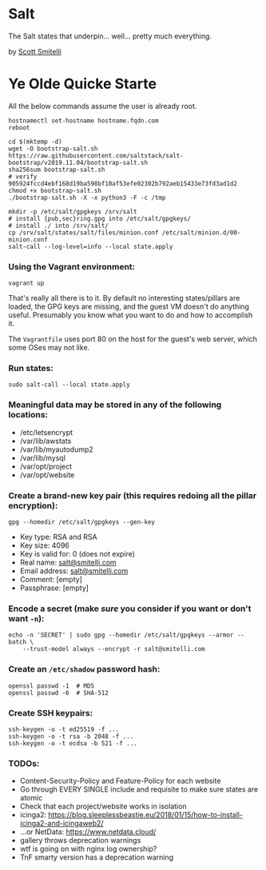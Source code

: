 Salt
====

The Salt states that underpin... well... pretty much everything.

by [Scott Smitelli](mailto:scott@smitelli.com)

Ye Olde Quicke Starte
=====================

All the below commands assume the user is already root.

    hostnamectl set-hostname hostname.fqdn.com
    reboot

    cd $(mktemp -d)
    wget -O bootstrap-salt.sh https://raw.githubusercontent.com/saltstack/salt-bootstrap/v2019.11.04/bootstrap-salt.sh
    sha256sum bootstrap-salt.sh
    # verify 905924fccd4ebf168d19ba598bf10af53efe02302b792aeb15433e73fd3ad1d2
    chmod +x bootstrap-salt.sh
    ./bootstrap-salt.sh -X -x python3 -F -c /tmp

    mkdir -p /etc/salt/gpgkeys /srv/salt
    # install {pub,sec}ring.gpg into /etc/salt/gpgkeys/
    # install ./ into /srv/salt/
    cp /srv/salt/states/salt/files/minion.conf /etc/salt/minion.d/00-minion.conf
    salt-call --log-level=info --local state.apply

### Using the Vagrant environment:

    vagrant up

That's really all there is to it. By default no interesting states/pillars are
loaded, the GPG keys are missing, and the guest VM doesn't do anything useful.
Presumably you know what you want to do and how to accomplish it.

The `Vagrantfile` uses port 80 on the host for the guest's web server, which
some OSes may not like.

### Run states:

    sudo salt-call --local state.apply

### Meaningful data may be stored in any of the following locations:

* /etc/letsencrypt
* /var/lib/awstats
* /var/lib/myautodump2
* /var/lib/mysql
* /var/opt/project
* /var/opt/website

### Create a brand-new key pair (this requires redoing all the pillar encryption):

    gpg --homedir /etc/salt/gpgkeys --gen-key

* Key type: RSA and RSA
* Key size: 4096
* Key is valid for: 0 (does not expire)
* Real name: salt@smitelli.com
* Email address: salt@smitelli.com
* Comment: [empty]
* Passphrase: [empty]

### Encode a secret (make *sure* you consider if you want or don't want `-n`):

    echo -n 'SECRET' | sudo gpg --homedir /etc/salt/gpgkeys --armor --batch \
        --trust-model always --encrypt -r salt@smitelli.com

### Create an `/etc/shadow` password hash:

    openssl passwd -1  # MD5
    openssl passwd -6  # SHA-512

### Create SSH keypairs:

    ssh-keygen -o -t ed25519 -f ...
    ssh-keygen -o -t rsa -b 2048 -f ...
    ssh-keygen -o -t ecdsa -b 521 -f ...

### TODOs:

* Content-Security-Policy and Feature-Policy for each website
* Go through EVERY SINGLE include and requisite to make sure states are atomic
* Check that each project/website works in isolation
* icinga2: https://blog.sleeplessbeastie.eu/2018/01/15/how-to-install-icinga2-and-icingaweb2/
* ...or NetData: https://www.netdata.cloud/
* gallery throws deprecation warnings
* wtf is going on with nginx log ownership?
* TnF smarty version has a deprecation warning
